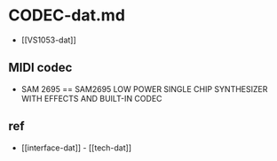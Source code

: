 
# CODEC-dat.md

- [[VS1053-dat]]


## MIDI codec 

- SAM 2695 == SAM2695 LOW POWER SINGLE CHIP SYNTHESIZER WITH EFFECTS AND BUILT-IN CODEC


## ref 

- [[interface-dat]] - [[tech-dat]]